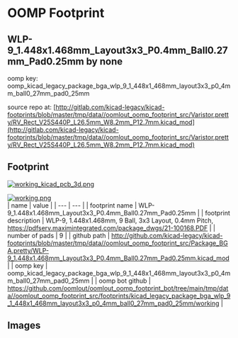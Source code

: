 # OOMP Footprint  
## WLP-9_1.448x1.468mm_Layout3x3_P0.4mm_Ball0.27mm_Pad0.25mm  by none  
  
oomp key: oomp_kicad_legacy_package_bga_wlp_9_1_448x1_468mm_layout3x3_p0_4mm_ball0_27mm_pad0_25mm  
  
source repo at: [http://gitlab.com/kicad-legacy/kicad-footprints/blob/master/tmp/data//oomlout_oomp_footprint_src/Varistor.pretty/RV_Rect_V25S440P_L26.5mm_W8.2mm_P12.7mm.kicad_mod](http://gitlab.com/kicad-legacy/kicad-footprints/blob/master/tmp/data//oomlout_oomp_footprint_src/Varistor.pretty/RV_Rect_V25S440P_L26.5mm_W8.2mm_P12.7mm.kicad_mod)  
## Footprint  
  
[![working_kicad_pcb_3d.png](working_kicad_pcb_3d_600.png)](working_kicad_pcb_3d.png)  
  
[![working.png](working_600.png)](working.png)  
| name | value | 
| --- | --- | 
| footprint name | WLP-9_1.448x1.468mm_Layout3x3_P0.4mm_Ball0.27mm_Pad0.25mm | 
| footprint description | WLP-9, 1.448x1.468mm, 9 Ball, 3x3 Layout, 0.4mm Pitch, https://pdfserv.maximintegrated.com/package_dwgs/21-100168.PDF | 
| number of pads | 9 | 
| github path | http://github.com/kicad-legacy/kicad-footprints/blob/master/tmp/data//oomlout_oomp_footprint_src/Package_BGA.pretty/WLP-9_1.448x1.468mm_Layout3x3_P0.4mm_Ball0.27mm_Pad0.25mm.kicad_mod | 
| oomp key | oomp_kicad_legacy_package_bga_wlp_9_1_448x1_468mm_layout3x3_p0_4mm_ball0_27mm_pad0_25mm | 
| oomp bot github | https://github.com/oomlout/oomlout_oomp_footprint_bot/tree/main/tmp/data//oomlout_oomp_footprint_src/footprints/kicad_legacy_package_bga_wlp_9_1_448x1_468mm_layout3x3_p0_4mm_ball0_27mm_pad0_25mm/working | 
## Images  
